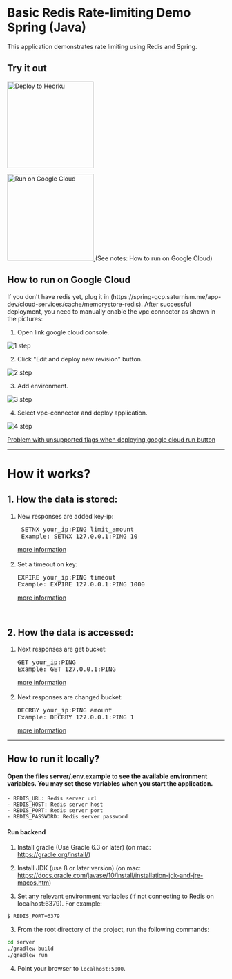 # Basic Redis Rate-limiting Demo Spring (Java) 

This application demonstrates rate limiting using Redis and Spring.



## Try it out
<p>
    <a href="https://heroku.com/deploy" target="_blank">
        <img src="https://www.herokucdn.com/deploy/button.svg" alt="Deploy to Heorku" width="200px"/>
    <a>
</p>

<p>
    <a href="https://deploy.cloud.run?dir=server" target="_blank">
        <img src="https://deploy.cloud.run/button.svg" alt="Run on Google Cloud" width="200px"/>
    </a>
    (See notes: How to run on Google Cloud)
</p>


## How to run on Google Cloud

<p>
    If you don't have redis yet, plug it in  (https://spring-gcp.saturnism.me/app-dev/cloud-services/cache/memorystore-redis).
    After successful deployment, you need to manually enable the vpc connector as shown in the pictures:
</p>

1. Open link google cloud console.

![1 step](https://github.com/redis-developer/basic-rate-limiting-demo-java/raw/master/docs/1.png)

2. Click "Edit and deploy new revision" button.

![2 step](https://github.com/redis-developer/basic-rate-limiting-demo-java/raw/master/docs/2.png)

3. Add environment.

![3 step](https://github.com/redis-developer/basic-rate-limiting-demo-java/raw/master/docs/3.png)

4.  Select vpc-connector and deploy application.

![4  step](https://github.com/redis-developer/basic-rate-limiting-demo-java/raw/master/docs/4.png)

<a href="https://github.com/GoogleCloudPlatform/cloud-run-button/issues/108#issuecomment-554572173">
Problem with unsupported flags when deploying google cloud run button
</a>

---

# How it works?

## 1. How the data is stored:
<ol>
    <li>New responses are added key-ip:<pre> SETNX your_ip:PING limit_amount
 Example: SETNX 127.0.0.1:PING 10 </pre><a href="https://redis.io/commands/setnx">
 more information</a> 
 <br> <br>
 </li>
 <li> Set a timeout on key:<pre>EXPIRE your_ip:PING timeout
Example: EXPIRE 127.0.0.1:PING 1000 </pre><a href="https://redis.io/commands/expire">
 more information</a>
 </li>
</ol>
<br/>

## 2. How the data is accessed:
<ol>
    <li>Next responses are get bucket: <pre>GET your_ip:PING
Example: GET 127.0.0.1:PING   
</pre><a href="https://redis.io/commands/get">
more information</a>
<br> <br>
</li>
    <li> Next responses are changed bucket: <pre>DECRBY your_ip:PING amount
Example: DECRBY 127.0.0.1:PING 1</pre>
<a href="https://redis.io/commands/decrby">
more information</a>  </li>
</ol>
 

---

## How to run it locally?

#### Open the files server/.env.example to see the available environment variables. You may set these variables when you start the application.
   	- REDIS_URL: Redis server url
    - REDIS_HOST: Redis server host
	- REDIS_PORT: Redis server port
	- REDIS_PASSWORD: Redis server password

#### Run backend

1. Install gradle (Use Gradle 6.3 or later) (on mac: https://gradle.org/install/) 

2. Install JDK (use 8 or later version) (on mac: https://docs.oracle.com/javase/10/install/installation-jdk-and-jre-macos.htm)

3. Set any relevant environment variables (if not connecting to Redis on localhost:6379). For example:

``` sh
$ REDIS_PORT=6379
```

3. From the root directory of the project, run the following commands:
``` sh
cd server
./gradlew build
./gradlew run
```

4. Point your browser to `localhost:5000`.
